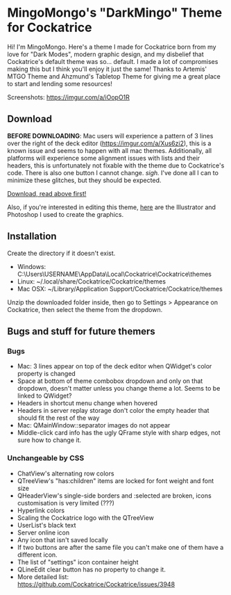 # MingoMongo's "DarkMingo" Theme for Cockatrice
Hi! I'm MingoMongo. Here's a theme I made for Cockatrice born from my love for "Dark Modes", modern graphic design, and my disbelief that Cockatrice's default theme was so... default. I made a lot of compromises making this but I think you'll enjoy it just the same! Thanks to Artemis' MTGO Theme and Ahzmund's Tabletop Theme for giving me a great place to start and lending some resources!

Screenshots: https://imgur.com/a/iOopO1R

## Download
**BEFORE DOWNLOADING**: Mac users will experience a pattern of 3 lines over the right of the deck editor (https://imgur.com/a/Xus6zi2), this is a known issue and seems to happen with all mac themes. Additionally, all platforms will experience some alignment issues with lists and their headers, this is unfortunately not fixable with the theme due to Cockatrice's code.
There is also one button I cannot change. *sigh.* I've done all I can to minimize these glitches, but they should be expected.

[Download, read above first!](https://github.com/mingomongo/DarkMingo-Theme-for-Cockatrice/releases)

Also, if you're interested in editing this theme, [here](https://drive.google.com/open?id=1I2JmUKKwJwR0RJyn8lmG499Te9ulrAyH) are the Illustrator and Photoshop I used to create the graphics.

## Installation
Create the directory if it doesn't exist.<br>
* Windows: C:\Users\USERNAME\AppData\Local\Cockatrice\Cockatrice\themes
* Linux: ~/.local/share/Cockatrice/Cockatrice/themes
* Mac OSX: ~/Library/Application Support/Cockatrice/Cockatrice/themes

Unzip the downloaded folder inside, then go to Settings > Appearance on Cockatrice, then select the theme from the dropdown.

## Bugs and stuff for future themers

### Bugs
* Mac: 3 lines appear on top of the deck editor when QWidget's color property is changed
* Space at bottom of theme combobox dropdown and only on that dropdown, doesn't matter
unless you change theme a lot. Seems to be linked to QWidget?
* Headers in shortcut menu change when hovered
* Headers in server replay storage don't color the empty header that should fit the rest of the way
* Mac: QMainWindow::separator images do not appear
* Middle-click card info has the ugly QFrame style with sharp edges, not sure how to change it.

### Unchangeable by CSS
* ChatView's alternating row colors
* QTreeView's "has:children" items are locked for font weight and font size
* QHeaderView's single-side borders and :selected are broken, icons customisation is very limited (???)
* Hyperlink colors
* Scaling the Cockatrice logo with the QTreeView
* UserList's black text
* Server online icon
* Any icon that isn't saved locally
* If two buttons are after the same file you can't make one of them have a different icon.
* The list of "settings" icon container height
* QLineEdit clear button has no property to change it.
* More detailed list: https://github.com/Cockatrice/Cockatrice/issues/3948
